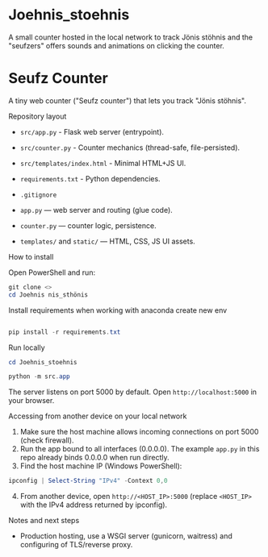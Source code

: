 # Joehnis_stoehnis
A small counter hosted in the local network to track Jönis stöhnis and the "seufzers" offers sounds and animations on clicking the counter.
# Seufz Counter

A tiny web counter ("Seufz counter") that lets you track "Jönis stöhnis".

Repository layout

- `src/app.py` - Flask web server (entrypoint).
- `src/counter.py` - Counter mechanics (thread-safe, file-persisted).
- `src/templates/index.html` - Minimal HTML+JS UI.
- `requirements.txt` - Python dependencies.
- `.gitignore`

- `app.py` — web server and routing (glue code).
- `counter.py` — counter logic, persistence.
- `templates/` and `static/` — HTML, CSS, JS UI assets.



How to install

Open PowerShell and run:

```powershell
git clone <>
cd Joehnis nis_sthönis
```

Install requirements when working with anaconda create new env

```powershell

pip install -r requirements.txt
```

Run locally

```powershell
cd Joehnis_stoehnis

python -m src.app
```

The server listens on port 5000 by default. Open `http://localhost:5000` in your browser.

Accessing from another device on your local network

1. Make sure the host machine allows incoming connections on port 5000 (check firewall).
2. Run the app bound to all interfaces (0.0.0.0). The example `app.py` in this repo already binds 0.0.0.0 when run directly.
3. Find the host machine IP (Windows PowerShell):

```powershell
ipconfig | Select-String "IPv4" -Context 0,0
```

4. From another device, open `http://<HOST_IP>:5000` (replace `<HOST_IP>` with the IPv4 address returned by ipconfig).

Notes and next steps

-  Production hosting, use a WSGI server (gunicorn, waitress) and configuring of TLS/reverse proxy.
